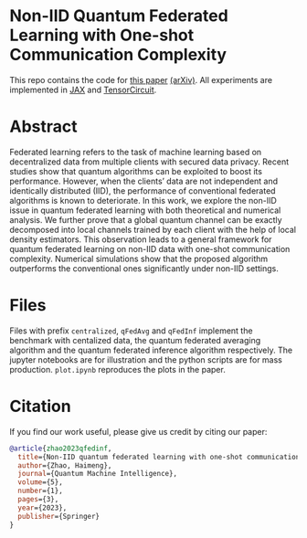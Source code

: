# Non-IID Quantum Federated Learning with One-shot Communication Complexity

This repo contains the code for [this paper](https://link.springer.com/article/10.1007/s42484-022-00091-z) [(arXiv)](https://arxiv.org/abs/2209.00768). All experiments are implemented in [JAX](https://github.com/google/jax) and [TensorCircuit](https://github.com/tencent-quantum-lab/tensorcircuit).

# Abstract

Federated learning refers to the task of machine learning based on decentralized data from multiple clients with secured data privacy. Recent studies show that quantum algorithms can be exploited to boost its performance. However, when the clients’ data are not independent and identically distributed (IID), the performance of conventional federated algorithms is known to deteriorate. In this work, we explore the non-IID issue in quantum federated learning with both theoretical and numerical analysis. We further prove that a global quantum channel can be exactly decomposed into local channels trained by each client with the help of local density estimators. This observation leads to a general framework for quantum federated learning on non-IID data with one-shot communication complexity. Numerical simulations show that the proposed algorithm outperforms the conventional ones significantly under non-IID settings.

# Files
Files with prefix `centralized`, `qFedAvg` and `qFedInf` implement the benchmark with centalized data, the quantum federated averaging algorithm and the quantum federated inference algorithm respectively. The jupyter notebooks are for illustration and the python scripts are for mass production.  `plot.ipynb` reproduces the plots in the paper.

# Citation
If you find our work useful, please give us credit by citing our paper:

```bibtex
@article{zhao2023qfedinf,
  title={Non-IID quantum federated learning with one-shot communication complexity},
  author={Zhao, Haimeng},
  journal={Quantum Machine Intelligence},
  volume={5},
  number={1},
  pages={3},
  year={2023},
  publisher={Springer}
}
```
